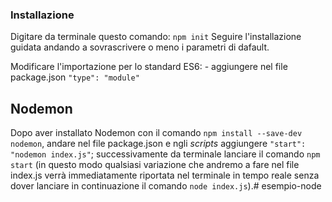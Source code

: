### Installazione

Digitare da terminale questo comando:
    `npm init`
Seguire l'installazione guidata andando a sovrascrivere o meno i parametri di dafault.

Modificare l'importazione per lo standard ES6:
    - aggiungere nel file package.json `"type": "module"`

## Nodemon

Dopo aver installato Nodemon con il comando `npm install --save-dev nodemon`, andare nel file package.json e ngli *scripts* aggiungere `"start": "nodemon index.js"`; successivamente da terminale lanciare il comando `npm start` (in questo modo qualsiasi variazione che andremo a fare nel file index.js verrà immediatamente riportata nel terminale in tempo reale senza dover lanciare in continuazione il comando `node index.js`).# esempio-node
